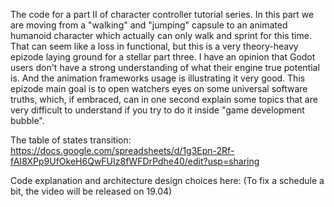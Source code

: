 The code for a part II of character controller tutorial series. In this part we are moving from a "walking" and "jumping" capsule to an animated humanoid character which actually can only walk and sprint for this time. That can seem like a loss in functional, but this is a very theory-heavy epizode laying ground for a stellar part three. I have an opinion that Godot users don't have a strong understanding of what their engine true potential is. And the animation frameworks usage is illustrating it very good. This epizode main goal is to open watchers eyes on some universal software truths, which, if embraced, can in one second explain some topics that are very difficult to understand if you try to do it inside "game development bubble".

The table of states transition: https://docs.google.com/spreadsheets/d/1g3Epn-2Rf-fAI8XPp9UfOkeH6QwFUIz8fWFDrPdhe40/edit?usp=sharing

Code explanation and architecture design choices here: (To fix a schedule a bit, the video will be released on 19.04)
